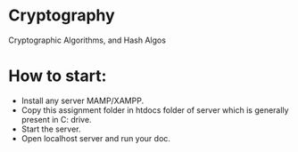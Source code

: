 # Cryptography

Cryptographic Algorithms, and Hash Algos

# How to start:
- Install any server MAMP/XAMPP.
- Copy this assignment folder in htdocs folder of server which is generally present in C: drive.
- Start the server.
- Open localhost server and run your doc.
